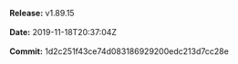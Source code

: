 **Release:** 
v1.89.15
<br><br>**Date:** 
2019-11-18T20:37:04Z
<br><br>**Commit:** 
1d2c251f43ce74d083186929200edc213d7cc28e
